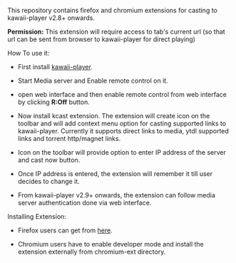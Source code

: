 This repository contains firefox and chromium extensions for casting to kawaii-player v2.8+ onwards.

**Permission:** This extension will require access to tab's current url (so that url can be sent from browser to kawaii-player for direct playing)

How To use it:

* First install [kawaii-player](https://github.com/kanishka-linux/kawaii-player). 

* Start Media server and Enable remote control on it.

* open web interface and then enable remote control from web interface by clicking **R:Off** button.

* Now install kcast extension. The extension will create icon on the toolbar and will add context menu option for casting supported links to kawaii-player. Currently it supports direct links to media, ytdl supported links and torrent http/magnet links.

* Icon on the toolbar will provide option to enter IP address of the server and cast now button.

* Once IP address is entered, the extension will remember it till user decides to change it.

* From kawaii-player v2.9+ onwards, the extension can follow media server authentication done via web interface.  

Installing Extension:

* Firefox users can get from [here](https://github.com/kanishka-linux/Extensions/releases).

* Chromium users have to enable developer mode and install the extension externally from chromium-ext directory.
